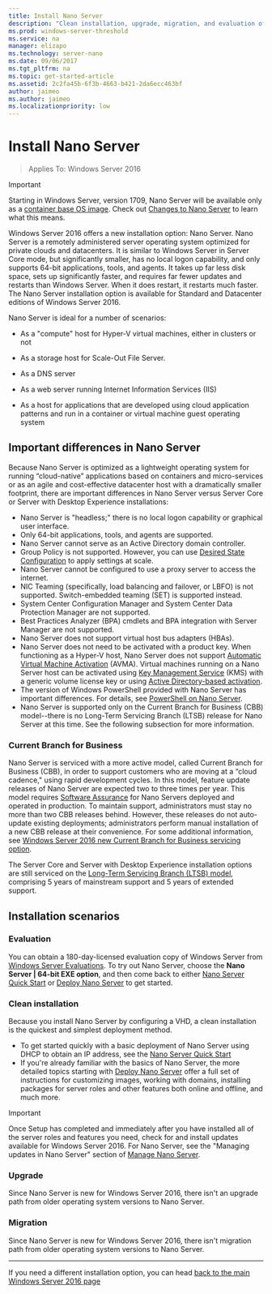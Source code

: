 ```yaml
---
title: Install Nano Server
description: "Clean installation, upgrade, migration, and evaluation of Nano Server"
ms.prod: windows-server-threshold
ms.service: na
manager: elizapo
ms.technology: server-nano
ms.date: 09/06/2017
ms.tgt_pltfrm: na
ms.topic: get-started-article
ms.assetid: 2c2fa45b-6f3b-4663-b421-2da6ecc463bf
author: jaimeo
ms.author: jaimeo
ms.localizationpriority: low
---
```

# Install Nano Server

>Applies To: Windows Server 2016

> [!IMPORTANT]
> Starting in Windows Server, version 1709, Nano Server will be available only as a [container base OS image](/virtualization/windowscontainers/quick-start/using-insider-container-images#install-base-container-image). Check out [Changes to Nano Server](nano-in-semi-annual-channel.md) to learn what this means. 

Windows Server 2016 offers a new installation option: Nano Server. Nano Server is a remotely administered server operating system optimized for private clouds and datacenters. It is similar to Windows Server in Server Core mode, but significantly smaller, has no local logon capability, and only supports 64-bit applications, tools, and agents. It takes up far less disk space, sets up significantly faster, and requires far fewer updates and restarts than Windows Server. When it does restart, it restarts much faster. The Nano Server installation option is available for Standard and Datacenter editions of Windows Server 2016.  

Nano Server is ideal for a number of scenarios:  
  
-   As a "compute" host for Hyper-V virtual machines, either in clusters or not  
  
-   As a storage host for Scale-Out File Server.  
  
-   As a DNS server  
  
-   As a web server running Internet Information Services (IIS)  
  
-   As a host for applications that are developed using cloud application patterns and run in a container or virtual machine guest operating system  
  
## Important differences in Nano Server

Because Nano Server is optimized as a lightweight operating system for running “cloud-native” applications based on containers and micro-services or as an agile and cost-effective datacenter host with a dramatically smaller footprint, there are important differences in Nano Server versus Server Core or Server with Desktop Experience installations:

- Nano Server is "headless;" there is no local logon capability or graphical user interface.
- Only 64-bit applications, tools, and agents are supported.
- Nano Server cannot serve as an Active Directory domain controller.
- Group Policy is not supported. However, you can use [Desired State Configuration](https://msdn.microsoft.com/powershell/dsc/nanoDsc) to apply settings at scale.
- Nano Server cannot be configured to use a proxy server to access the internet.
- NIC Teaming (specifically, load balancing and failover, or LBFO) is not supported. Switch-embedded teaming (SET) is supported instead.
- System Center Configuration Manager and System Center Data Protection Manager are not supported.
- Best Practices Analyzer (BPA) cmdlets and BPA integration with Server Manager are not supported.
- Nano Server does not support virtual host bus adapters (HBAs).
- Nano Server does not need to be activated with a product key. When functioning as a Hyper-V host, Nano Server does not support [Automatic Virtual Machine Activation](https://technet.microsoft.com/library/dn303421%28v=ws.11%29.aspx) (AVMA). Virtual machines running on a Nano Server host can be activated using [Key Management Service](https://technet.microsoft.com/library/jj612867(v=ws.11).aspx) (KMS) with a generic volume license key or using [Active Directory-based activation](https://technet.microsoft.com/library/dn502534(v=ws.11).aspx).
- The version of Windows PowerShell provided with Nano Server has important differences. For details, see [PowerShell on Nano Server](PowerShell-on-Nano-Server.md).
- Nano Server is supported only on the Current Branch for Business (CBB) model--there is no Long-Term Servicing Branch (LTSB) release for Nano Server at this time. See the following subsection for more information.

### Current Branch for Business
Nano Server is serviced with a more active model, called Current Branch for Business (CBB), in order to support customers who are moving at a “cloud cadence," using rapid development cycles. In this model, feature update releases of Nano Server are expected two to three times per year. This model requires [Software Assurance](https://www.microsoft.com/en-us/licensing/licensing-programs/software-assurance-default.aspx) for Nano Servers deployed and operated in production. To maintain support, administrators must stay no more than two CBB releases behind. However, these releases do not auto-update existing deployments; administrators perform manual installation of a new CBB release at their convenience. For some additional information, see [Windows Server 2016 new Current Branch for Business servicing option](https://blogs.technet.microsoft.com/windowsserver/2016/07/12/windows-server-2016-new-current-branch-for-business-servicing-option/).

The Server Core and Server with Desktop Experience installation options are still serviced on the [Long-Term Servicing Branch (LTSB) model](https://support.microsoft.com/lifecycle#gp%2Fgp_msl_policy), comprising 5 years of mainstream support and 5 years of extended support.

## Installation scenarios

### Evaluation
You can obtain a 180-day-licensed evaluation copy of Windows Server from [Windows Server Evaluations](https://www.microsoft.com/evalcenter/evaluate-windows-server-2016). To try out Nano Server, choose the **Nano Server | 64-bit EXE option**, and then come back to either [Nano Server Quick Start](Nano-Server-Quick-Start.md) or [Deploy Nano Server](Deploy-Nano-Server.md) to get started.

### Clean installation
Because you install Nano Server by configuring a VHD, a clean installation is the quickest and simplest deployment method.

- To get started quickly with a basic deployment of Nano Server using DHCP to obtain an IP address, see the [Nano Server Quick Start](Nano-Server-Quick-Start.md) 
- If you're already familiar with the basics of Nano Server, the more detailed topics starting with [Deploy Nano Server](Deploy-Nano-Server.md) offer a full set of instructions for customizing images, working with domains, installing packages for server roles and other features both online and offline, and much more.

> [!IMPORTANT]  
> Once Setup has completed and immediately after you have installed all of the server roles and features you need, check for and install updates available for Windows Server 2016. For Nano Server, see the "Managing updates in Nano Server" section of [Manage Nano Server](Manage-Nano-Server.md).

### Upgrade
Since Nano Server is new for Windows Server 2016, there isn't an upgrade path from older operating system versions to Nano Server.

### Migration
Since Nano Server is new for Windows Server 2016, there isn't migration path from older operating system versions to Nano Server.
  
-------------------------------------
If you need a different installation option, you can head [back to the main Windows Server 2016 page](windows-server-2016.md) 

  


 
